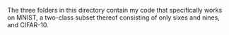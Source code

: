 The three folders in this directory contain my code that specifically works on
MNIST, a two-class subset thereof consisting of only sixes and nines, and CIFAR-10.

